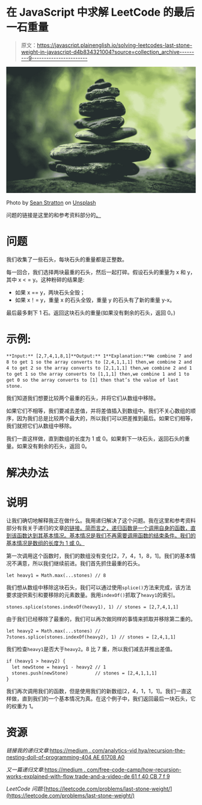 # 在 JavaScript 中求解 LeetCode 的最后一石重量

> 原文：<https://javascript.plainenglish.io/solving-leetcodes-last-stone-weight-in-javascript-d4b834321004?source=collection_archive---------9----------------------->

![](img/8175ead643fb70dbbd3a34d7435d1b51.png)

Photo by [Sean Stratton](https://unsplash.com/@seanstratton?utm_source=medium&utm_medium=referral) on [Unsplash](https://unsplash.com?utm_source=medium&utm_medium=referral)

问题的链接是这里的和参考资料部分的[。](https://leetcode.com/problems/last-stone-weight/)

# 问题

我们收集了一些石头，每块石头的重量都是正整数。

每一回合，我们选择两块最重的石头，然后一起打碎。假设石头的重量为 x 和 y，其中 x < = y。这种粉碎的结果是:

*   如果 x == y，两块石头全毁；
*   如果 x！= y，重量 x 的石头全毁，重量 y 的石头有了新的重量 y-x。

最后最多剩下 1 石。返回这块石头的重量(如果没有剩余的石头，返回 0。)

# 示例:

```
**Input:** [2,7,4,1,8,1]**Output:** 1**Explanation:**We combine 7 and 8 to get 1 so the array converts to [2,4,1,1,1] then,we combine 2 and 4 to get 2 so the array converts to [2,1,1,1] then,we combine 2 and 1 to get 1 so the array converts to [1,1,1] then,we combine 1 and 1 to get 0 so the array converts to [1] then that’s the value of last stone.
```

我们知道我们想要比较两个最重的石头，并将它们从数组中移除。

如果它们不相等，我们要减去差值，并将差值插入到数组中。我们不关心数组的顺序，因为我们总是比较两个最大的，所以我们可以把差推到最后。如果它们相等，我们就把它们从数组中移除。

我们一直这样做，直到数组的长度为 1 或 0。如果剩下一块石头，返回石头的重量。如果没有剩余的石头，返回 0。

# 解决办法

# 说明

让我们确切地解释我正在做什么。我用递归解决了这个问题。我在这里和参考资料部分有我关于递归的文章[的链接。简而言之，递归函数是一个调用自身的函数，直到该函数达到其基本情况。基本情况是我们不再需要调用函数的结束条件。我们的基本情况是数组的长度为 1 或 0。](https://medium.com/analytics-vidhya/recursion-the-nesting-doll-of-programming-404ae61708a0)

第一次调用这个函数时，我们的数组没有变化[2，7，4，1，8，1]。我们的基本情况不满意，所以我们继续前进。我们首先抓住最重的石头。

```
let heavy1 = Math.max(...stones) // 8
```

我们想从数组中移除这块石头，我们可以通过使用`splice()`方法来完成，该方法要求提供索引和要移除的元素数量。我用`indexOf()`抓取了`heavy1`的索引。

```
stones.splice(stones.indexOf(heavy1), 1) // stones = [2,7,4,1,1]
```

由于我们已经移除了最重的，我们可以再次做同样的事情来抓取并移除第二重的。

```
let heavy2 = Math.max(...stones) // 7stones.splice(stones.indexOf(heavy2), 1) // stones = [2,4,1,1]
```

我们检查`heavy1`是否大于`heavy2`。8 比 7 重，所以我们减去并推出差值。

```
if (heavy1 > heavy2) {    
  let newStone = heavy1 - heavy2 // 1
  stones.push(newStone)          // stones = [2,4,1,1,1]
}
```

我们再次调用我们的函数，但是使用我们的新数组[2，4，1，1，1]。我们一直这样做，直到我们的一个基本情况为真。在这个例子中，我们返回最后一块石头，它的权重为 1。

# 资源

*链接我的递归文章:*[https://medium . com/analytics-vid hya/recursion-the-nesting-doll-of-programming-404 AE 61708 A0](https://medium.com/analytics-vidhya/recursion-the-nesting-doll-of-programming-404ae61708a0)

*又一篇递归文章:*[https://medium . com/free-code-camp/how-recursion-works-explained-with-flow trade-and-a-video-de 61 f 40 CB 7 f 9](https://medium.com/free-code-camp/how-recursion-works-explained-with-flowcharts-and-a-video-de61f40cb7f9)

*LeetCode 问题:*[https://leetcode.com/problems/last-stone-weight/](https://leetcode.com/problems/last-stone-weight/)